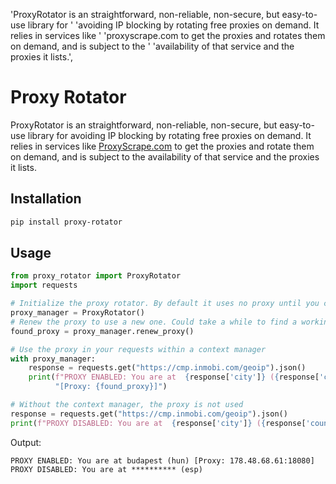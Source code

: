 'ProxyRotator is an straightforward, non-reliable, non-secure, but easy-to-use library for '
                'avoiding IP blocking by rotating free proxies on demand. It relies in services like '
                'proxyscrape.com to get the proxies and rotates them on demand, and is subject to the '
                'availability of that service and the proxies it lists.',

# Proxy Rotator

ProxyRotator is an straightforward, non-reliable, non-secure, but easy-to-use library for avoiding IP blocking 
by rotating free proxies on demand. It relies in services like [ProxyScrape.com](https://proxyscrape.com/free-proxy-list) to get the proxies and 
rotate them on demand, and is subject to the availability of that service and the proxies it lists.

## Installation

```bash
pip install proxy-rotator
```

## Usage

```python
from proxy_rotator import ProxyRotator
import requests

# Initialize the proxy rotator. By default it uses no proxy until you call renew_proxy
proxy_manager = ProxyRotator()
# Renew the proxy to use a new one. Could take a while to find a working one
found_proxy = proxy_manager.renew_proxy()

# Use the proxy in your requests within a context manager
with proxy_manager:
    response = requests.get("https://cmp.inmobi.com/geoip").json()
    print(f"PROXY ENABLED: You are at  {response['city']} ({response['country']}) "
          "[Proxy: {found_proxy}]")

# Without the context manager, the proxy is not used
response = requests.get("https://cmp.inmobi.com/geoip").json()
print(f"PROXY DISABLED: You are at  {response['city']} ({response['country']})")
```

Output: 
```
PROXY ENABLED: You are at budapest (hun) [Proxy: 178.48.68.61:18080]
PROXY DISABLED: You are at ********** (esp)
```